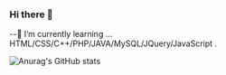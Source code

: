 ### Hi there 👋

  --🌱 I’m currently learning ... HTML/CSS/C++/PHP/JAVA/MySQL/JQuery/JavaScript .

![Anurag's GitHub stats](https://github-readme-stats.vercel.app/api?username=RoninGladiat&hide=issues,prsshow_icons=true)
